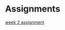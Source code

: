 # Assignments

[week 2 assignment](https://github.com/SuzannePluym/Assignments/blob/master/Assignment_week_2.ipynb)
